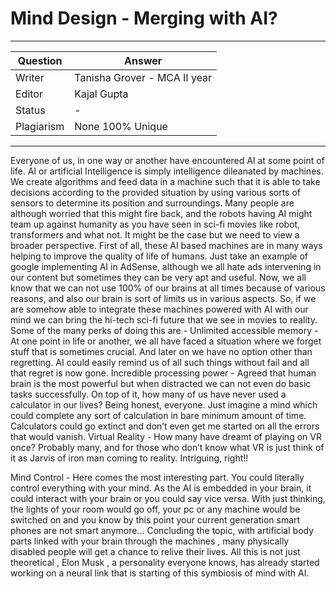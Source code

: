 # Mind Design - Merging with AI?

---

| Question   | Answer                                                            |
| ---------- | ----------------------------------------------------------------- |
| Writer     | Tanisha Grover - MCA II year                                      |
| Editor     | Kajal Gupta                                                       |
| Status     | -                                                                 |
| Plagiarism | None 100% Unique                                                  |

---
Everyone of us, in one way or another have encountered AI at some point of life. AI or artificial Intelligence is simply intelligence dileanated by machines. We create algorithms and feed data in a machine such that it is able to take decisions according to the provided situation by using various sorts of sensors to determine its position and surroundings.
Many people are although worried that this might fire back, and the robots having AI might team up against humanity as you have seen in sci-fi movies like robot, transformers and what not. It might be the case but we need to view a broader perspective. First of all, these AI based machines are in many ways helping to improve the quality of life of humans. Just take an example of google implementing AI in AdSense, although we all hate ads intervening in our content but sometimes they can be very apt and useful.
Now, we all know that we can not use 100% of our brains at all times because of various reasons, and also our brain is sort of limits us in various aspects. So, if we are somehow able to integrate these machines powered with AI with our mind we can bring the hi-tech sci-fi future that we see in movies to reality. Some of the many perks of doing this are -
Unlimited accessible memory - At one point in life or another, we all have faced a situation where we forget stuff that is sometimes crucial. And later on we have no option other than regretting. AI could easily remind us of all such things without fail and all that regret is now gone.
Incredible processing power - Agreed that human brain is the most powerful but when distracted we can not even do basic tasks successfully. On top of it, how many of us have never used a calculator in our lives? Being honest, everyone. Just imagine a mind which could complete any sort of calculation in bare minimum amount of time. Calculators could go extinct and don’t even get me started on all the errors that would vanish.
Virtual Reality - How many have dreamt of playing on VR once? Probably many, and for those who don’t know what VR is just think of it as Jarvis of iron man coming to reality. Intriguing, right!!


Mind Control - Here comes the most interesting part. You could literally control everything with your mind. As the AI is embedded in your brain, it could interact with your brain or you could say vice versa. With just thinking, the lights of your room would go off, your pc or any machine would be switched on and you know by this point your current generation smart phones are not smart anymore...
Concluding the topic, with artificial body parts linked with your brain through the machines , many physically disabled people will get a chance to relive their lives.
All this is not just theoretical , Elon Musk , a personality everyone knows, has already started working on a neural link that is starting of this symbiosis of mind with AI.


